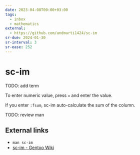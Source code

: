 ```yaml
---
date: 2023-04-08T00:00+03:00
tags:
  - inbox
  - mathematics
external:
  - https://github.com/andmarti1424/sc-im
sr-due: 2024-01-30
sr-interval: 3
sr-ease: 252
---
```


# sc-im

TODO: add term

To enter numeric value, press `=` and enter the value.

If you enter `:fsum`, sc-im auto-calculate the sum of the column.

TODO: review man

## External links

- `man sc-im`
- [sc-im - Gentoo Wiki](https://wiki.gentoo.org/wiki/Sc-im)
